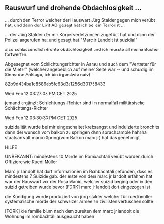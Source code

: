 ## Rauswurf und drohende Obdachlosigkeit ...

... durch den Terror welcher der Hauswart Jürg Stalder gegen mich verübt hat, und dann der Livit AG gesagt hat ich sei ein Terrorist ...

... der Jürg Stalder der mir Körperverletzungen zugefügt hat und dann der Polizei angerufen hat und gesagt hat "Marc jr Landolt ist suzidial"

also schlussendlich drohte obdachlosigkeit und ich musste all meine Bücher fortwerfen.

Abgesegnet vom Schlichtungsrichter in Aarau und auch dem "Vertreter für die Mieter" (welcher angebeblich auf meiner Seite war -- und schuldig im Sinne der Anklage, ich bin irgendwie naiv)


82b9d434ba1c8586eb5fc63d3e1256d301758433

Wed Feb 12 03:27:08 PM CET 2025

jemand ergänzt: Schlichtungs-Richter sind im normalfall militärsische Schächtungs-Richter


Wed Feb 12 03:30:33 PM CET 2025

suizidalität wurde bei mir eingeschaltet
krebsangst und induizierte bronchits 
dann der wunsch vom balkon zu springen
dann sprachsample hahaha staatsanwalt marco Spring(vom Balkon marc jr) hat das genehmigt

HILFE

UNBEKANNT:
mindestens 10 Morde im Rombachtäli verübt worden durch Offiziere wie Ruedi Müller

Marc jr Landolt hat dort informationen im Rombachtäli gefunden, dass es mindestens 7 Suizide gab. der erste von dem marc jr landolt erfahren hat war der Hauswart vor der Rosa Manic, welcher suizid beging oder in den suizid getreiben wurde bevor [FORK] marc jr landolt dort eingezogen ist

die Kündigung wurde produziert von jürg stalder welcher für ruedi müller systematische morde der schweizer armee an zivilisten vertuschen sollte

[FORK] die familie blum nach dem zureiten dem marc jr landolt die Wohnung im rombachtäli ausgesucht haben
